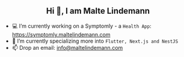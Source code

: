 <center> <h2>Hi 👋, I am Malte Lindemann</h2> </center>

- 💻 I’m currently working on a Symptomly - a `Health App`: https://symptomly.maltelindemann.com
- 🚀 I’m currently specializing more into `Flutter, Next.js and NestJS`
- 📫 Drop an email: info@maltelindemann.com
